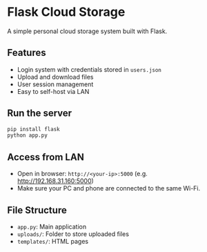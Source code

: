 
# Flask Cloud Storage

A simple personal cloud storage system built with Flask.

## Features

- Login system with credentials stored in `users.json`
- Upload and download files
- User session management
- Easy to self-host via LAN

## Run the server

```bash
pip install flask
python app.py
```

## Access from LAN

- Open in browser: `http://<your-ip>:5000` (e.g. http://192.168.31.160:5000)
- Make sure your PC and phone are connected to the same Wi-Fi.

## File Structure

- `app.py`: Main application
- `uploads/`: Folder to store uploaded files
- `templates/`: HTML pages
